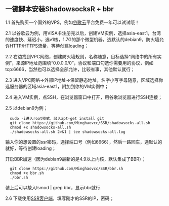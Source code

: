 一键脚本安装ShadowsocksR + bbr
---
1.1  首先购买一个国外的VPS，例如[谷歌云](https://cloud.google.com/)平台免费一年可以试试哦！   

2.1  以谷歌云为例，用VISA卡注册完以后，创建VM实例，选择asia-east1，台湾的速度快、延迟小，选v1核，1.7G的那个微型机器，选默认的debian9，防火墙允许HTTP/HTTPS流量，等待创建loading；   

2.2  右边找到VPC网络，创建防火墙规则，名称随意，目标选择“网络中的所有实例”，来源IP地址范围填“0.0.0.0/0”，协议和端口勾选你需要用的协议，例如tcp:6666，当然也可以选择全部允许，比较省事，其他默认就行；   

2.3  进入VPC网络->外部IP地址->保留静态地址，名字小写字母随意，区域选择你选服务器的区域asia-east1，附加到你的VM实例中；   

2.4  进入VM实例，点SSH，在浏览器窗口中打开，用谷歌浏览器进行SSH连接；   

2.5  以debian9为例；   

      sudo -i进入root模式，敲入apt-get install git   
      git clone https://github.com/Minghaovcc/SSR/shadowsocks-all.sh   
      chmod +x shadowsocks-all.sh   
      ./shadowsocks-all.sh 2>&1 | tee shadowsocks-all.log   
   输入你的想设置的ssr密码，选择端口号（例如6666），然后一路回车，选默认的就好，等待创建loading；   
    
   开启BBR加速（因为debian9最新的是4.9以上内核，默认集成了BBR）；   
   
      git clone https://github.com/Minghaovcc/SSR/bbr.sh   
      chmod +x bbr.sh  
      ./bbr.sh    
   装上后可以敲入lsmod | grep bbr，显示bbr就行     
    
2.6  下载使用[SSR客户端](https://github.com/Minghaovcc/SSR/blob/master/Client/ShadowsocksR-win-4.9.0.zip)，填写刚才的SSR的IP，密码；   
